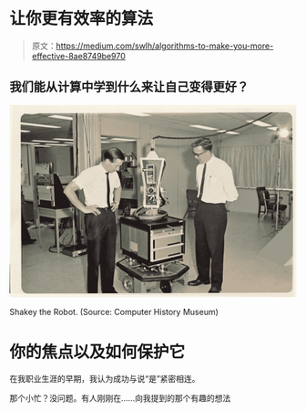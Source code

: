 # 让你更有效率的算法

> 原文：<https://medium.com/swlh/algorithms-to-make-you-more-effective-8ae8749be970>

## 我们能从计算中学到什么来让自己变得更好？

![](img/ae170c088613f42f117b7c022ef9b30c.png)

Shakey the Robot. (Source: Computer History Museum)

# 你的焦点以及如何保护它

在我职业生涯的早期，我认为成功与说“是”紧密相连。

那个小忙？没问题。有人刚刚在……向我提到的那个有趣的想法